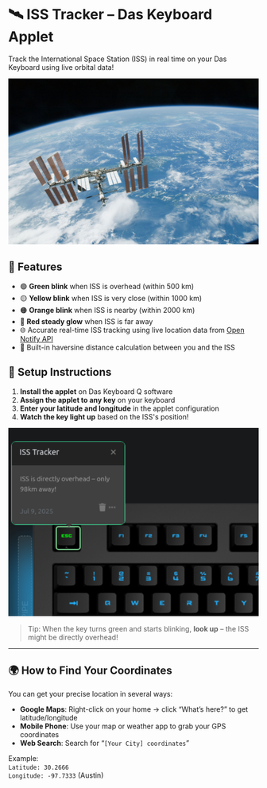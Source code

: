 # 🛰️ ISS Tracker – Das Keyboard Applet

Track the International Space Station (ISS) in real time on your Das Keyboard using live orbital data!

![International Space Station](assets/iss.png "International Space Station")

## 🚀 Features

- 🟢 **Green blink** when ISS is overhead (within 500 km)
- 🟡 **Yellow blink** when ISS is very close (within 1000 km)
- 🟠 **Orange blink** when ISS is nearby (within 2000 km)
- 🔴 **Red steady glow** when ISS is far away
- 🌐 Accurate real-time ISS tracking using live location data from [Open Notify API](http://api.open-notify.org/iss-now.json)
- 🧠 Built-in haversine distance calculation between you and the ISS

## 🧭 Setup Instructions

1. **Install the applet** on Das Keyboard Q software
2. **Assign the applet to any key** on your keyboard
3. **Enter your latitude and longitude** in the applet configuration
4. **Watch the key light up** based on the ISS's position!

![ISS Tracker on a Das Keyboard Q](assets/image.png "Q ISS Tracker")

> Tip: When the key turns green and starts blinking, **look up** – the ISS might be directly overhead!

---

## 🌍 How to Find Your Coordinates

You can get your precise location in several ways:

- **Google Maps**: Right-click on your home → click “What’s here?” to get latitude/longitude
- **Mobile Phone**: Use your map or weather app to grab your GPS coordinates
- **Web Search**: Search for “`[Your City] coordinates`”

Example:  
`Latitude: 30.2666`  
`Longitude: -97.7333` (Austin)
